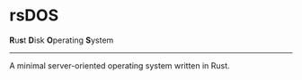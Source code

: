 # rsDOS
**R**u**s**t **D**isk **O**perating **S**ystem

---
A minimal server-oriented operating system written in Rust.
